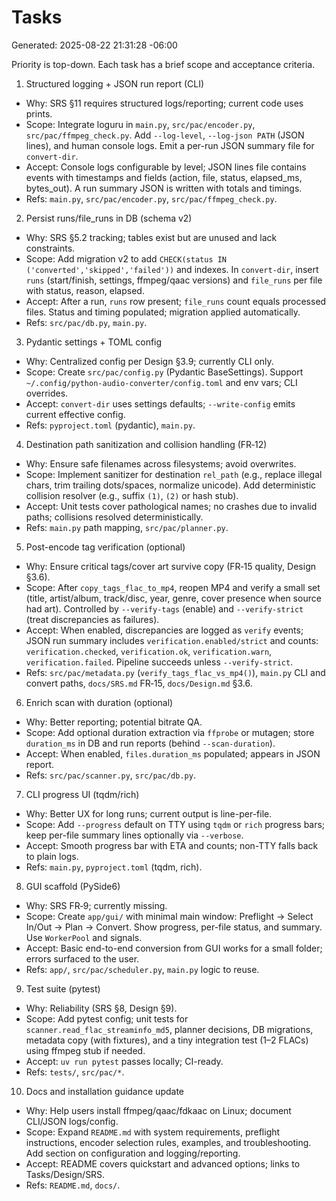 # Tasks

Generated: 2025-08-22 21:31:28 -06:00

Priority is top-down. Each task has a brief scope and acceptance criteria.

1) Structured logging + JSON run report (CLI)
- Why: SRS §11 requires structured logs/reporting; current code uses prints.
- Scope: Integrate loguru in `main.py`, `src/pac/encoder.py`, `src/pac/ffmpeg_check.py`.
  Add `--log-level`, `--log-json PATH` (JSON lines), and human console logs.
  Emit a per-run JSON summary file for `convert-dir`.
- Accept: Console logs configurable by level; JSON lines file contains events with timestamps and fields (action, file, status, elapsed_ms, bytes_out).
  A run summary JSON is written with totals and timings.
- Refs: `main.py`, `src/pac/encoder.py`, `src/pac/ffmpeg_check.py`.

2) Persist runs/file_runs in DB (schema v2)
- Why: SRS §5.2 tracking; tables exist but are unused and lack constraints.
- Scope: Add migration v2 to add `CHECK(status IN ('converted','skipped','failed'))` and indexes.
  In `convert-dir`, insert `runs` (start/finish, settings, ffmpeg/qaac versions) and `file_runs` per file with status, reason, elapsed.
- Accept: After a run, `runs` row present; `file_runs` count equals processed files.
  Status and timing populated; migration applied automatically.
- Refs: `src/pac/db.py`, `main.py`.

3) Pydantic settings + TOML config
- Why: Centralized config per Design §3.9; currently CLI only.
- Scope: Create `src/pac/config.py` (Pydantic BaseSettings).
  Support `~/.config/python-audio-converter/config.toml` and env vars; CLI overrides.
- Accept: `convert-dir` uses settings defaults; `--write-config` emits current effective config.
- Refs: `pyproject.toml` (pydantic), `main.py`.

4) Destination path sanitization and collision handling (FR‑12)
- Why: Ensure safe filenames across filesystems; avoid overwrites.
- Scope: Implement sanitizer for destination `rel_path` (e.g., replace illegal chars, trim trailing dots/spaces, normalize unicode).
  Add deterministic collision resolver (e.g., suffix `(1)`, `(2)` or hash stub).
- Accept: Unit tests cover pathological names; no crashes due to invalid paths; collisions resolved deterministically.
- Refs: `main.py` path mapping, `src/pac/planner.py`.

5) Post-encode tag verification (optional)
- Why: Ensure critical tags/cover art survive copy (FR‑15 quality, Design §3.6).
- Scope: After `copy_tags_flac_to_mp4`, reopen MP4 and verify a small set (title, artist/album, track/disc, year, genre, cover presence when source had art).
  Controlled by `--verify-tags` (enable) and `--verify-strict` (treat discrepancies as failures).
- Accept: When enabled, discrepancies are logged as `verify` events; JSON run summary includes `verification.enabled/strict` and counts: `verification.checked`, `verification.ok`, `verification.warn`, `verification.failed`. Pipeline succeeds unless `--verify-strict`.
- Refs: `src/pac/metadata.py` (`verify_tags_flac_vs_mp4()`), `main.py` CLI and convert paths, `docs/SRS.md` FR‑15, `docs/Design.md` §3.6.

6) Enrich scan with duration (optional)
- Why: Better reporting; potential bitrate QA.
- Scope: Add optional duration extraction via `ffprobe` or mutagen; store `duration_ms` in DB and run reports (behind `--scan-duration`).
- Accept: When enabled, `files.duration_ms` populated; appears in JSON report.
- Refs: `src/pac/scanner.py`, `src/pac/db.py`.

7) CLI progress UI (tqdm/rich)
- Why: Better UX for long runs; current output is line-per-file.
- Scope: Add `--progress` default on TTY using `tqdm` or `rich` progress bars; keep per-file summary lines optionally via `--verbose`.
- Accept: Smooth progress bar with ETA and counts; non-TTY falls back to plain logs.
- Refs: `main.py`, `pyproject.toml` (tqdm, rich).

8) GUI scaffold (PySide6)
- Why: SRS FR‑9; currently missing.
- Scope: Create `app/gui/` with minimal main window: Preflight → Select In/Out → Plan → Convert.
  Show progress, per-file status, and summary. Use `WorkerPool` and signals.
- Accept: Basic end-to-end conversion from GUI works for a small folder; errors surfaced to the user.
- Refs: `app/`, `src/pac/scheduler.py`, `main.py` logic to reuse.

9) Test suite (pytest)
- Why: Reliability (SRS §8, Design §9).
- Scope: Add pytest config; unit tests for `scanner.read_flac_streaminfo_md5`, planner decisions, DB migrations, metadata copy (with fixtures), and a tiny integration test (1–2 FLACs) using ffmpeg stub if needed.
- Accept: `uv run pytest` passes locally; CI-ready.
- Refs: `tests/`, `src/pac/*`.

10) Docs and installation guidance update
- Why: Help users install ffmpeg/qaac/fdkaac on Linux; document CLI/JSON logs/config.
- Scope: Expand `README.md` with system requirements, preflight instructions, encoder selection rules, examples, and troubleshooting.
  Add section on configuration and logging/reporting.
- Accept: README covers quickstart and advanced options; links to Tasks/Design/SRS.
- Refs: `README.md`, `docs/`.
